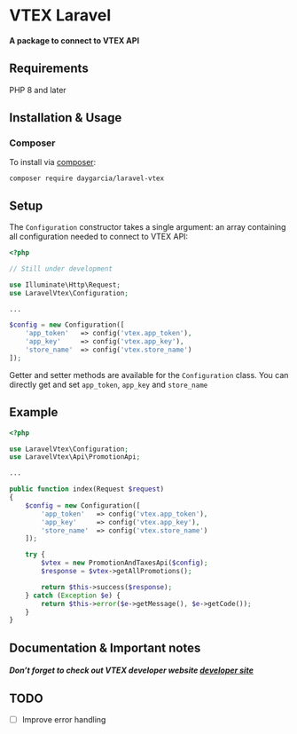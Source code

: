 # VTEX Laravel

<h4>A package to connect to VTEX API</h4>

## Requirements

PHP 8 and later

## Installation & Usage

### Composer

To install via [composer](http://getcomposer.org/):

```
composer require daygarcia/laravel-vtex
```

## Setup

The `Configuration` constructor takes a single argument: an array containing all configuration needed to connect to VTEX API:

```php
<?php

// Still under development

use Illuminate\Http\Request;
use LaravelVtex\Configuration;

...

$config = new Configuration([
    'app_token'   => config('vtex.app_token'),
    'app_key'     => config('vtex.app_key'),
    'store_name'  => config('vtex.store_name')
]);


```

Getter and setter methods are available for the `Configuration` class. You can directly get and set `app_token`, `app_key` and `store_name`


## Example

```php
<?php

use LaravelVtex\Configuration;
use LaravelVtex\Api\PromotionApi;

...

public function index(Request $request)
{
    $config = new Configuration([
        'app_token'   => config('vtex.app_token'),
        'app_key'     => config('vtex.app_key'),
        'store_name'  => config('vtex.store_name')
    ]);

    try {
        $vtex = new PromotionAndTaxesApi($config);
        $response = $vtex->getAllPromotions();

        return $this->success($response);
    } catch (Exception $e) {
        return $this->error($e->getMessage(), $e->getCode());
    }
}


```

## Documentation & Important notes

##### Don’t forget to check out VTEX developer website [developer site](https://developers.vtex.com/vtex-rest-api/docs/getting-started-list-of-rest-apis)

## TODO
- [ ] Improve error handling
